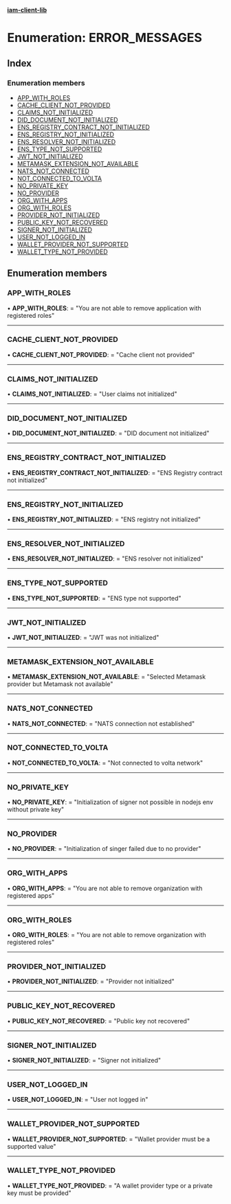 **[iam-client-lib](../README.md)**

# Enumeration: ERROR\_MESSAGES

## Index

### Enumeration members

* [APP\_WITH\_ROLES](error_messages.md#app_with_roles)
* [CACHE\_CLIENT\_NOT\_PROVIDED](error_messages.md#cache_client_not_provided)
* [CLAIMS\_NOT\_INITIALIZED](error_messages.md#claims_not_initialized)
* [DID\_DOCUMENT\_NOT\_INITIALIZED](error_messages.md#did_document_not_initialized)
* [ENS\_REGISTRY\_CONTRACT\_NOT\_INITIALIZED](error_messages.md#ens_registry_contract_not_initialized)
* [ENS\_REGISTRY\_NOT\_INITIALIZED](error_messages.md#ens_registry_not_initialized)
* [ENS\_RESOLVER\_NOT\_INITIALIZED](error_messages.md#ens_resolver_not_initialized)
* [ENS\_TYPE\_NOT\_SUPPORTED](error_messages.md#ens_type_not_supported)
* [JWT\_NOT\_INITIALIZED](error_messages.md#jwt_not_initialized)
* [METAMASK\_EXTENSION\_NOT\_AVAILABLE](error_messages.md#metamask_extension_not_available)
* [NATS\_NOT\_CONNECTED](error_messages.md#nats_not_connected)
* [NOT\_CONNECTED\_TO\_VOLTA](error_messages.md#not_connected_to_volta)
* [NO\_PRIVATE\_KEY](error_messages.md#no_private_key)
* [NO\_PROVIDER](error_messages.md#no_provider)
* [ORG\_WITH\_APPS](error_messages.md#org_with_apps)
* [ORG\_WITH\_ROLES](error_messages.md#org_with_roles)
* [PROVIDER\_NOT\_INITIALIZED](error_messages.md#provider_not_initialized)
* [PUBLIC\_KEY\_NOT\_RECOVERED](error_messages.md#public_key_not_recovered)
* [SIGNER\_NOT\_INITIALIZED](error_messages.md#signer_not_initialized)
* [USER\_NOT\_LOGGED\_IN](error_messages.md#user_not_logged_in)
* [WALLET\_PROVIDER\_NOT\_SUPPORTED](error_messages.md#wallet_provider_not_supported)
* [WALLET\_TYPE\_NOT\_PROVIDED](error_messages.md#wallet_type_not_provided)

## Enumeration members

### APP\_WITH\_ROLES

•  **APP\_WITH\_ROLES**:  = "You are not able to remove application with registered roles"

___

### CACHE\_CLIENT\_NOT\_PROVIDED

•  **CACHE\_CLIENT\_NOT\_PROVIDED**:  = "Cache client not provided"

___

### CLAIMS\_NOT\_INITIALIZED

•  **CLAIMS\_NOT\_INITIALIZED**:  = "User claims not initialized"

___

### DID\_DOCUMENT\_NOT\_INITIALIZED

•  **DID\_DOCUMENT\_NOT\_INITIALIZED**:  = "DID document not initialized"

___

### ENS\_REGISTRY\_CONTRACT\_NOT\_INITIALIZED

•  **ENS\_REGISTRY\_CONTRACT\_NOT\_INITIALIZED**:  = "ENS Registry contract not initialized"

___

### ENS\_REGISTRY\_NOT\_INITIALIZED

•  **ENS\_REGISTRY\_NOT\_INITIALIZED**:  = "ENS registry not initialized"

___

### ENS\_RESOLVER\_NOT\_INITIALIZED

•  **ENS\_RESOLVER\_NOT\_INITIALIZED**:  = "ENS resolver not initialized"

___

### ENS\_TYPE\_NOT\_SUPPORTED

•  **ENS\_TYPE\_NOT\_SUPPORTED**:  = "ENS type not supported"

___

### JWT\_NOT\_INITIALIZED

•  **JWT\_NOT\_INITIALIZED**:  = "JWT was not initialized"

___

### METAMASK\_EXTENSION\_NOT\_AVAILABLE

•  **METAMASK\_EXTENSION\_NOT\_AVAILABLE**:  = "Selected Metamask provider but Metamask not available"

___

### NATS\_NOT\_CONNECTED

•  **NATS\_NOT\_CONNECTED**:  = "NATS connection not established"

___

### NOT\_CONNECTED\_TO\_VOLTA

•  **NOT\_CONNECTED\_TO\_VOLTA**:  = "Not connected to volta network"

___

### NO\_PRIVATE\_KEY

•  **NO\_PRIVATE\_KEY**:  = "Initialization of signer not possible in nodejs env without private key"

___

### NO\_PROVIDER

•  **NO\_PROVIDER**:  = "Initialization of singer failed due to no provider"

___

### ORG\_WITH\_APPS

•  **ORG\_WITH\_APPS**:  = "You are not able to remove organization with registered apps"

___

### ORG\_WITH\_ROLES

•  **ORG\_WITH\_ROLES**:  = "You are not able to remove organization with registered roles"

___

### PROVIDER\_NOT\_INITIALIZED

•  **PROVIDER\_NOT\_INITIALIZED**:  = "Provider not initialized"

___

### PUBLIC\_KEY\_NOT\_RECOVERED

•  **PUBLIC\_KEY\_NOT\_RECOVERED**:  = "Public key not recovered"

___

### SIGNER\_NOT\_INITIALIZED

•  **SIGNER\_NOT\_INITIALIZED**:  = "Signer not initialized"

___

### USER\_NOT\_LOGGED\_IN

•  **USER\_NOT\_LOGGED\_IN**:  = "User not logged in"

___

### WALLET\_PROVIDER\_NOT\_SUPPORTED

•  **WALLET\_PROVIDER\_NOT\_SUPPORTED**:  = "Wallet provider must be a supported value"

___

### WALLET\_TYPE\_NOT\_PROVIDED

•  **WALLET\_TYPE\_NOT\_PROVIDED**:  = "A wallet provider type or a private key must be provided"
